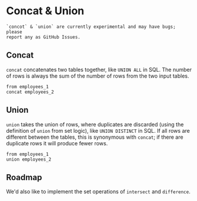 # Concat & Union

```admonish note
`concot` & `union` are currently experimental and may have bugs; please
report any as GitHub Issues.
```

## Concat

`concat` concatenates two tables together, like `UNION ALL` in SQL. The number
of rows is always the sum of the number of rows from the two input tables.

```prql
from employees_1
concat employees_2
```

## Union

`union` takes the union of rows, where duplicates are discarded (using the
definition of `union` from set logic), like `UNION DISTINCT` in SQL. If all rows
are different between the tables, this is synonymous with `concat`; if there are
duplicate rows it will produce fewer rows.

```prql
from employees_1
union employees_2
```

## Roadmap

We'd also like to implement the set operations of `intersect` and `difference`.
